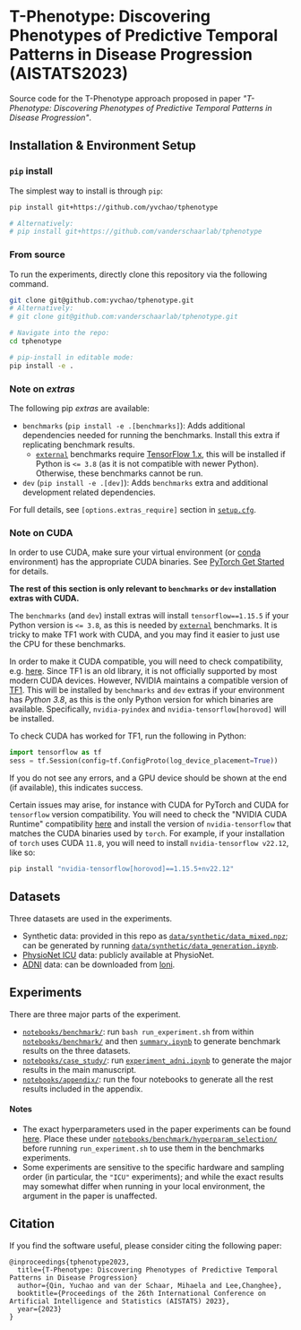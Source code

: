 # T-Phenotype: Discovering Phenotypes of Predictive Temporal Patterns in Disease Progression (AISTATS2023)

Source code for the T-Phenotype approach proposed in paper *"T-Phenotype: Discovering Phenotypes of Predictive Temporal Patterns in Disease Progression"*.

## Installation & Environment Setup

### `pip` install
The simplest way to install is through `pip`:
```sh
pip install git+https://github.com/yvchao/tphenotype

# Alternatively:
# pip install git+https://github.com/vanderschaarlab/tphenotype
```

### From source

To run the experiments, directly clone this repository via the following command.
```bash
git clone git@github.com:yvchao/tphenotype.git
# Alternatively:
# git clone git@github.com:vanderschaarlab/tphenotype.git

# Navigate into the repo:
cd tphenotype

# pip-install in editable mode:
pip install -e .
```

### Note on *extras*
The following pip *extras* are available:
* `benchmarks` (`pip install -e .[benchmarks]`): Adds additional dependencies needed for running the benchmarks. Install this extra if replicating benchmark results.
  * [`external`](notebooks/benchmark/external) benchmarks require [TensorFlow 1.x](https://github.com/tensorflow/docs/tree/master/site/en/r1), this will be installed if Python is `<= 3.8` (as it is not compatible with newer Python). Otherwise, these benchmarks cannot be run.
* `dev` (`pip install -e .[dev]`): Adds `benchmarks` extra and additional development related dependencies.

For full details, see `[options.extras_require]` section in [`setup.cfg`](./setup.cfg).


### Note on CUDA
In order to use CUDA, make sure your virtual environment (or [conda](https://docs.conda.io/en/latest/miniconda.html) environment) has the appropriate CUDA binaries. See [PyTorch Get Started](https://pytorch.org/get-started/locally/) for details.

**The rest of this section is only relevant to `benchmarks` or `dev` installation extras with CUDA.**

The `benchmarks` (and `dev`) install extras will install `tensorflow==1.15.5` if your Python version is `<= 3.8`, as this is needed by [`external`](notebooks/benchmark/external) benchmarks. It is tricky to make TF1 work with CUDA, and you may find it easier to just use the CPU for these benchmarks.

In order to make it CUDA compatible, you will need to check compatibility, e.g. [here](https://www.tensorflow.org/install/source#gpu). Since TF1 is an old library, it is not officially supported by most modern CUDA devices. However, NVIDIA maintains a compatible version of [TF1](https://github.com/NVIDIA/tensorflow). This will be installed by `benchmarks` and `dev` extras if your environment has *Python 3.8*, as this is the only Python version for which binaries are available. Specifically, `nvidia-pyindex` and `nvidia-tensorflow[horovod]` will be installed.

To check CUDA has worked for TF1, run the following in Python:
```python
import tensorflow as tf
sess = tf.Session(config=tf.ConfigProto(log_device_placement=True))
```
If you do not see any errors, and a GPU device should be shown at the end (if available), this indicates success.

Certain issues may arise, for instance with CUDA for PyTorch and CUDA for `tensorflow` version compatibility. You will need to check the "NVIDIA CUDA Runtime" compatibility [here](https://docs.nvidia.com/deeplearning/frameworks/tensorflow-wheel-release-notes/tf-wheel-rel.html) and install the version of `nvidia-tensorflow` that matches the CUDA binaries used by `torch`. For example, if your installation of `torch` uses CUDA `11.8`, you will need to install `nvidia-tensorflow v22.12`, like so:
```sh
pip install "nvidia-tensorflow[horovod]==1.15.5+nv22.12"
```



## Datasets

Three datasets are used in the experiments.
- Synthetic data: provided in this repo as [`data/synthetic/data_mixed.npz`](./data/synthetic/data_mixed.npz); can be generated by running [`data/synthetic/data_generation.ipynb`](./data/synthetic/data_generation.ipynb).
- [PhysioNet ICU](https://physionet.org/content/challenge-2012/1.0.0/) data: publicly available at PhysioNet.
- [ADNI](https://tadpole.grand-challenge.org/) data: can be downloaded from [loni](https://adni.loni.usc.edu/).



## Experiments
There are three major parts of the experiment.
- [`notebooks/benchmark/`](notebooks/benchmark/): run `bash run_experiment.sh` from within [`notebooks/benchmark/`](notebooks/benchmark/) and then [`summary.ipynb`](./notebooks/benchmark/summary.ipynb) to generate benchmark results on the three datasets.
- [`notebooks/case_study/`](./notebooks/case_study/): run [`experiment_adni.ipynb`](./notebooks/case_study/experiment_adni.ipynb) to generate the major results in the main manuscript.
- [`notebooks/appendix/`](notebooks/appendix/): run the four notebooks to generate all the rest results included in the appendix.

#### Notes
* The exact hyperparameters used in the paper experiments can be found [here](https://drive.google.com/drive/folders/106EREiTlY42B4MFak_ykczzjA_axuOTA?usp=share_link). Place these under [`notebooks/benchmark/hyperparam_selection/`](./notebooks/benchmark/hyperparam_selection/) before running `run_experiment.sh` to use them in the benchmarks experiments.
* Some experiments are sensitive to the specific hardware and sampling order (in particular, the `"ICU"` experiments); and while the exact results may somewhat differ when running in your local environment, the argument in the paper is unaffected.



## Citation
If you find the software useful, please consider citing the following paper:
```
@inproceedings{tphenotype2023,
  title={T-Phenotype: Discovering Phenotypes of Predictive Temporal Patterns in Disease Progression}
  author={Qin, Yuchao and van der Schaar, Mihaela and Lee,Changhee},
  booktitle={Proceedings of the 26th International Conference on Artificial Intelligence and Statistics (AISTATS) 2023},
  year={2023}
}
```
